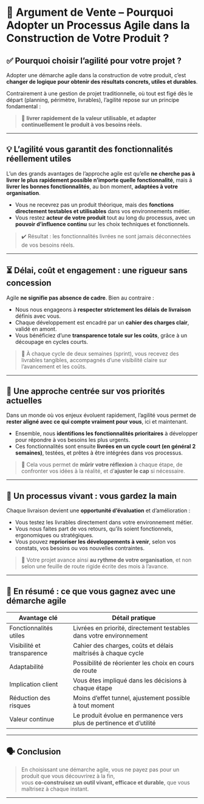 ﻿# 🎯 Argument de Vente – Pourquoi Adopter un Processus Agile dans la Construction de Votre Produit ?

## ✅ Pourquoi choisir l’agilité pour votre projet ?

Adopter une démarche agile dans la construction de votre produit, c’est **changer de logique pour obtenir des résultats concrets, utiles et durables**. 

Contrairement à une gestion de projet traditionnelle, où tout est figé dès le départ (planning, périmètre, livrables), l’agilité repose sur un principe fondamental :  
> 🔁 **livrer rapidement de la valeur utilisable, et adapter continuellement le produit à vos besoins réels.**

---

## 💡 L’agilité vous garantit des fonctionnalités réellement utiles

L’un des grands avantages de l’approche agile est qu’elle **ne cherche pas à livrer le plus rapidement possible n’importe quelle fonctionnalité**, mais à **livrer les bonnes fonctionnalités**, au bon moment, **adaptées à votre organisation**.

- Vous ne recevrez pas un produit théorique, mais des **fonctions directement testables et utilisables** dans vos environnements métier.
- Vous restez **acteur de votre produit** tout au long du processus, avec un **pouvoir d’influence continu** sur les choix techniques et fonctionnels.

> ✔️ Résultat : les fonctionnalités livrées ne sont jamais déconnectées de vos besoins réels.

---

## ⏳ Délai, coût et engagement : une rigueur sans concession

Agile **ne signifie pas absence de cadre**. Bien au contraire :

- Nous nous engageons à **respecter strictement les délais de livraison** définis avec vous.
- Chaque développement est encadré par un **cahier des charges clair**, validé en amont.
- Vous bénéficiez d’une **transparence totale sur les coûts**, grâce à un découpage en cycles courts.

> 📝 À chaque cycle de deux semaines (sprint), vous recevez des livrables tangibles, accompagnés d’une visibilité claire sur l’avancement et les coûts.

---

## 🎯 Une approche centrée sur vos priorités actuelles

Dans un monde où vos enjeux évoluent rapidement, l’agilité vous permet de **rester aligné avec ce qui compte vraiment pour vous**, ici et maintenant.

- Ensemble, nous **identifions les fonctionnalités prioritaires** à développer pour répondre à vos besoins les plus urgents.
- Ces fonctionnalités sont ensuite **livrées en un cycle court (en général 2 semaines)**, testées, et prêtes à être intégrées dans vos processus.

> 🧠 Cela vous permet de **mûrir votre réflexion** à chaque étape, de confronter vos idées à la réalité, et d’**ajuster le cap** si nécessaire.

---

## 🔄 Un processus vivant : vous gardez la main

Chaque livraison devient une **opportunité d’évaluation** et d’amélioration :

- Vous testez les livrables directement dans votre environnement métier.
- Vous nous faites part de vos retours, qu’ils soient fonctionnels, ergonomiques ou stratégiques.
- Vous pouvez **reprioriser les développements à venir**, selon vos constats, vos besoins ou vos nouvelles contraintes.

> 🎯 Votre projet avance ainsi **au rythme de votre organisation**, et non selon une feuille de route rigide écrite des mois à l’avance.

---

## 📌 En résumé : ce que vous gagnez avec une démarche agile

| Avantage clé                        | Détail pratique                                                       |
|------------------------------------|------------------------------------------------------------------------|
| Fonctionnalités utiles             | Livrées en priorité, directement testables dans votre environnement   |
| Visibilité et transparence         | Cahier des charges, coûts et délais maîtrisés à chaque cycle          |
| Adaptabilité                       | Possibilité de réorienter les choix en cours de route                 |
| Implication client                 | Vous êtes impliqué dans les décisions à chaque étape                  |
| Réduction des risques              | Moins d’effet tunnel, ajustement possible à tout moment               |
| Valeur continue                    | Le produit évolue en permanence vers plus de pertinence et d’utilité  |

---

## 🗣️ Conclusion

> En choisissant une démarche agile, vous ne payez pas pour un produit que vous découvrirez à la fin,  
> vous **co-construisez un outil vivant, efficace et durable**, que vous maîtrisez à chaque instant.

---

